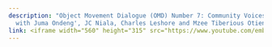 ```yaml
---
description: "Object Movement Dialogue (OMD) Number 7: Community Voices (2021) -
  with Juma Ondeng', JC Niala, Charles Leshore and Mzee Tiberious Otieno"
link: <iframe width="560" height="315" src="https://www.youtube.com/embed/j5OeWstL8Sw?si=-09GCFerF-gmFq1n" title="YouTube video player" frameborder="0" allow="accelerometer; autoplay; clipboard-write; encrypted-media; gyroscope; picture-in-picture; web-share" referrerpolicy="strict-origin-when-cross-origin" allowfullscreen></iframe>
---
```

